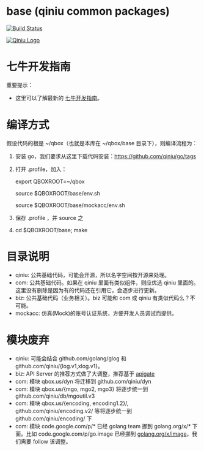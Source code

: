# base (qiniu common packages)

[![Build Status](https://magnum.travis-ci.com/qbox/base.png?token=8Frioiaq36bhxZs3jYgn&branch=develop)](https://magnum.travis-ci.com/qbox/base)

[![Qiniu Logo](http://open.qiniudn.com/logo.png)](http://www.qiniu.com/)

# 七牛开发指南

重要提示：

* 这里可以了解最新的 [七牛开发指南](https://github.com/qbox/base/blob/develop/docs/README.md)。

# 编译方式

假设代码的根是 ~/qbox（也就是本库在 ~/qbox/base 目录下），则编译流程为：

1. 安装 go，我们要求从这里下载代码安装：https://github.com/qiniu/go/tags
2. 打开 .profile，加入：

    export QBOXROOT=~/qbox

    source $QBOXROOT/base/env.sh
    
    source $QBOXROOT/base/mockacc/env.sh
    

3. 保存 .profile ，并 source 之
4. cd $QBOXROOT/base; make


# 目录说明

* qiniu: 公共基础代码，可能会开源，所以名字空间按开源来处理。
* com: 公共基础代码。如果在 qiniu 里面有类似组件，则应优选 qiniu 里面的。这里没有删除是因为有的代码还在引用它，会逐步进行更新。
* biz: 公共基础代码（业务相关）。biz 可能和 com 或 qiniu 有类似代码么？不可能。
* mockacc: 仿真(Mock)的账号认证系统，方便开发人员调试而提供。

# 模块废弃

* qiniu: 可能会结合 github.com/golang/glog 和 github.com/qiniu/{log.v1,xlog.v1}。
* biz: API Server 的推荐方式做了大调整，推荐基于 [apigate](https://github.com/qbox/base/tree/develop/qiniu/src/github.com/qiniu/apigate.v1)
* com: 模块 qbox.us/dyn 将迁移到 github.com/qiniu/dyn
* com: 模块 qbox.us/{mgo, mgo2, mgo3} 将逐步统一到 github.com/qiniu/db/mgoutil.v3
* com: 模块 qbox.us/{encoding, encoding1.2}/, github.com/qiniu/encoding.v2/ 等将逐步统一到 github.com/qiniu/encoding/ 下
* com: 模块 code.google.com/p/* 已经 golang team 挪到 golang.org/x/* 下面。比如 code.google.com/p/go.image 已经挪到 [golang.org/x/image](https://github.com/golang/image)，我们需要 follow 该调整。

